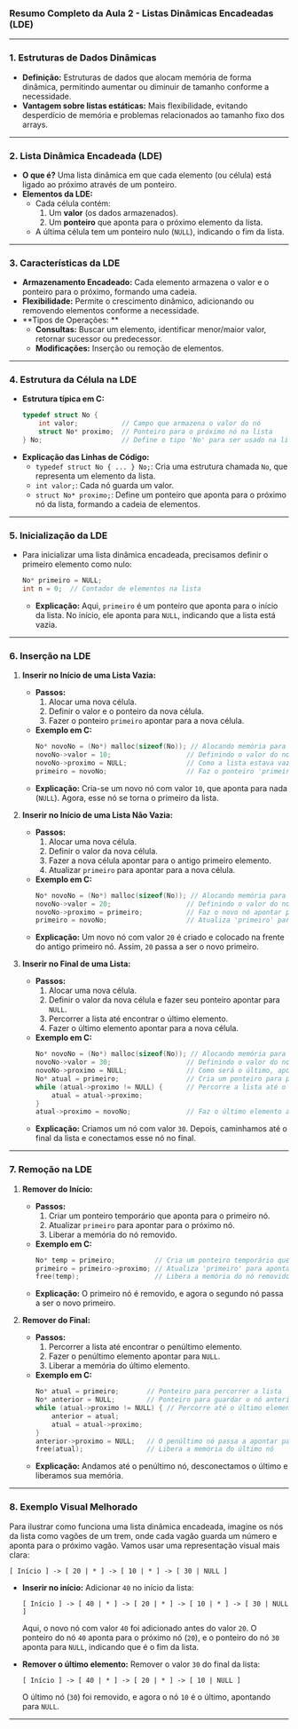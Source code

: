 ### **Resumo Completo da Aula 2 - Listas Dinâmicas Encadeadas (LDE)**

---

### **1. Estruturas de Dados Dinâmicas**

- **Definição:** Estruturas de dados que alocam memória de forma dinâmica, permitindo aumentar ou diminuir de tamanho conforme a necessidade.
- **Vantagem sobre listas estáticas:** Mais flexibilidade, evitando desperdício de memória e problemas relacionados ao tamanho fixo dos arrays.

---

### **2. Lista Dinâmica Encadeada (LDE)**

- **O que é?** Uma lista dinâmica em que cada elemento (ou célula) está ligado ao próximo através de um ponteiro.
- **Elementos da LDE:**
  - Cada célula contém:
    1. Um **valor** (os dados armazenados).
    2. Um **ponteiro** que aponta para o próximo elemento da lista.
  - A última célula tem um ponteiro nulo (`NULL`), indicando o fim da lista.

---

### **3. Características da LDE**

- **Armazenamento Encadeado:** Cada elemento armazena o valor e o ponteiro para o próximo, formando uma cadeia.
- **Flexibilidade:** Permite o crescimento dinâmico, adicionando ou removendo elementos conforme a necessidade.
- **Tipos de Operações: **
  - **Consultas:** Buscar um elemento, identificar menor/maior valor, retornar sucessor ou predecessor.
  - **Modificações:** Inserção ou remoção de elementos.

---

### **4. Estrutura da Célula na LDE**

- **Estrutura típica em C:**
  ```c
  typedef struct No {
      int valor;           // Campo que armazena o valor do nó
      struct No* proximo;  // Ponteiro para o próximo nó na lista
  } No;                    // Define o tipo 'No' para ser usado na lista
  ```
- **Explicação das Linhas de Código:**
  - `typedef struct No { ... } No;`: Cria uma estrutura chamada `No`, que representa um elemento da lista.
  - `int valor;`: Cada nó guarda um valor.
  - `struct No* proximo;`: Define um ponteiro que aponta para o próximo nó da lista, formando a cadeia de elementos.

---

### **5. Inicialização da LDE**

- Para inicializar uma lista dinâmica encadeada, precisamos definir o primeiro elemento como nulo:
  ```c
  No* primeiro = NULL;
  int n = 0;  // Contador de elementos na lista
  ```
  - **Explicação:** Aqui, `primeiro` é um ponteiro que aponta para o início da lista. No início, ele aponta para `NULL`, indicando que a lista está vazia.

---

### **6. Inserção na LDE**

1. **Inserir no Início de uma Lista Vazia:**
   - **Passos:**
     1. Alocar uma nova célula.
     2. Definir o valor e o ponteiro da nova célula.
     3. Fazer o ponteiro `primeiro` apontar para a nova célula.
   - **Exemplo em C:**
     ```c
     No* novoNo = (No*) malloc(sizeof(No)); // Alocando memória para um novo nó
     novoNo->valor = 10;                   // Definindo o valor do novo nó como 10
     novoNo->proximo = NULL;               // Como a lista estava vazia, o próximo aponta para NULL
     primeiro = novoNo;                    // Faz o ponteiro 'primeiro' apontar para o novo nó
     ```
   - **Explicação:** Cria-se um novo nó com valor `10`, que aponta para nada (`NULL`). Agora, esse nó se torna o primeiro da lista.

2. **Inserir no Início de uma Lista Não Vazia:**
   - **Passos:**
     1. Alocar uma nova célula.
     2. Definir o valor da nova célula.
     3. Fazer a nova célula apontar para o antigo primeiro elemento.
     4. Atualizar `primeiro` para apontar para a nova célula.
   - **Exemplo em C:**
     ```c
     No* novoNo = (No*) malloc(sizeof(No)); // Alocando memória para um novo nó
     novoNo->valor = 20;                   // Definindo o valor do novo nó como 20
     novoNo->proximo = primeiro;           // Faz o novo nó apontar para o antigo primeiro nó
     primeiro = novoNo;                    // Atualiza 'primeiro' para o novo nó
     ```
   - **Explicação:** Um novo nó com valor `20` é criado e colocado na frente do antigo primeiro nó. Assim, `20` passa a ser o novo primeiro.

3. **Inserir no Final de uma Lista:**
   - **Passos:**
     1. Alocar uma nova célula.
     2. Definir o valor da nova célula e fazer seu ponteiro apontar para `NULL`.
     3. Percorrer a lista até encontrar o último elemento.
     4. Fazer o último elemento apontar para a nova célula.
   - **Exemplo em C:**
     ```c
     No* novoNo = (No*) malloc(sizeof(No)); // Alocando memória para o novo nó
     novoNo->valor = 30;                   // Definindo o valor do novo nó como 30
     novoNo->proximo = NULL;               // Como será o último, aponta para NULL
     No* atual = primeiro;                 // Cria um ponteiro para percorrer a lista
     while (atual->proximo != NULL) {      // Percorre a lista até o último elemento
         atual = atual->proximo;
     }
     atual->proximo = novoNo;              // Faz o último elemento apontar para o novo nó
     ```
   - **Explicação:** Criamos um nó com valor `30`. Depois, caminhamos até o final da lista e conectamos esse nó no final.

---

### **7. Remoção na LDE**

1. **Remover do Início:**
   - **Passos:**
     1. Criar um ponteiro temporário que aponta para o primeiro nó.
     2. Atualizar `primeiro` para apontar para o próximo nó.
     3. Liberar a memória do nó removido.
   - **Exemplo em C:**
     ```c
     No* temp = primeiro;          // Cria um ponteiro temporário que aponta para o primeiro nó
     primeiro = primeiro->proximo; // Atualiza 'primeiro' para apontar para o próximo nó
     free(temp);                   // Libera a memória do nó removido
     ```
   - **Explicação:** O primeiro nó é removido, e agora o segundo nó passa a ser o novo primeiro.

2. **Remover do Final:**
   - **Passos:**
     1. Percorrer a lista até encontrar o penúltimo elemento.
     2. Fazer o penúltimo elemento apontar para `NULL`.
     3. Liberar a memória do último elemento.
   - **Exemplo em C:**
     ```c
     No* atual = primeiro;       // Ponteiro para percorrer a lista
     No* anterior = NULL;        // Ponteiro para guardar o nó anterior
     while (atual->proximo != NULL) { // Percorre até o último elemento
         anterior = atual;
         atual = atual->proximo;
     }
     anterior->proximo = NULL;   // O penúltimo nó passa a apontar para NULL
     free(atual);                // Libera a memória do último nó
     ```
   - **Explicação:** Andamos até o penúltimo nó, desconectamos o último e liberamos sua memória.

---

### **8. Exemplo Visual Melhorado**

Para ilustrar como funciona uma lista dinâmica encadeada, imagine os nós da lista como vagões de um trem, onde cada vagão guarda um número e aponta para o próximo vagão. Vamos usar uma representação visual mais clara:

```plaintext
[ Início ] -> [ 20 | * ] -> [ 10 | * ] -> [ 30 | NULL ]
```
- **Inserir no início:** Adicionar `40` no início da lista:
  ```plaintext
  [ Início ] -> [ 40 | * ] -> [ 20 | * ] -> [ 10 | * ] -> [ 30 | NULL ]
  ```
  Aqui, o novo nó com valor `40` foi adicionado antes do valor `20`. O ponteiro do nó `40` aponta para o próximo nó (`20`), e o ponteiro do nó `30` aponta para `NULL`, indicando que é o fim da lista.

- **Remover o último elemento:** Remover o valor `30` do final da lista:
  ```plaintext
  [ Início ] -> [ 40 | * ] -> [ 20 | * ] -> [ 10 | NULL ]
  ```
  O último nó (`30`) foi removido, e agora o nó `10` é o último, apontando para `NULL`.

---

